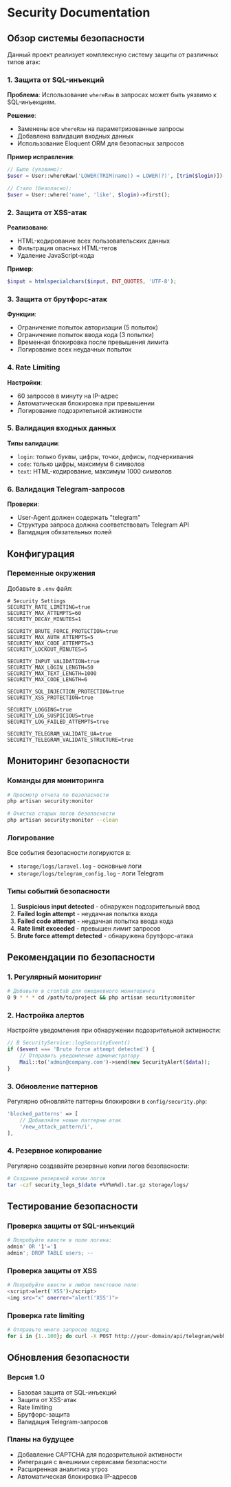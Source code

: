 # Security Documentation

## Обзор системы безопасности

Данный проект реализует комплексную систему защиты от различных типов атак:

### 1. Защита от SQL-инъекций

**Проблема**: Использование `whereRaw` в запросах может быть уязвимо к SQL-инъекциям.

**Решение**:
- Заменены все `whereRaw` на параметризованные запросы
- Добавлена валидация входных данных
- Использование Eloquent ORM для безопасных запросов

**Пример исправления**:
```php
// Было (уязвимо):
$user = User::whereRaw('LOWER(TRIM(name)) = LOWER(?)', [trim($login)])->first();

// Стало (безопасно):
$user = User::where('name', 'like', $login)->first();
```

### 2. Защита от XSS-атак

**Реализовано**:
- HTML-кодирование всех пользовательских данных
- Фильтрация опасных HTML-тегов
- Удаление JavaScript-кода

**Пример**:
```php
$input = htmlspecialchars($input, ENT_QUOTES, 'UTF-8');
```

### 3. Защита от брутфорс-атак

**Функции**:
- Ограничение попыток авторизации (5 попыток)
- Ограничение попыток ввода кода (3 попытки)
- Временная блокировка после превышения лимита
- Логирование всех неудачных попыток

### 4. Rate Limiting

**Настройки**:
- 60 запросов в минуту на IP-адрес
- Автоматическая блокировка при превышении
- Логирование подозрительной активности

### 5. Валидация входных данных

**Типы валидации**:
- `login`: только буквы, цифры, точки, дефисы, подчеркивания
- `code`: только цифры, максимум 6 символов
- `text`: HTML-кодирование, максимум 1000 символов

### 6. Валидация Telegram-запросов

**Проверки**:
- User-Agent должен содержать "telegram"
- Структура запроса должна соответствовать Telegram API
- Валидация обязательных полей

## Конфигурация

### Переменные окружения

Добавьте в `.env` файл:

```env
# Security Settings
SECURITY_RATE_LIMITING=true
SECURITY_MAX_ATTEMPTS=60
SECURITY_DECAY_MINUTES=1

SECURITY_BRUTE_FORCE_PROTECTION=true
SECURITY_MAX_AUTH_ATTEMPTS=5
SECURITY_MAX_CODE_ATTEMPTS=3
SECURITY_LOCKOUT_MINUTES=5

SECURITY_INPUT_VALIDATION=true
SECURITY_MAX_LOGIN_LENGTH=50
SECURITY_MAX_TEXT_LENGTH=1000
SECURITY_MAX_CODE_LENGTH=6

SECURITY_SQL_INJECTION_PROTECTION=true
SECURITY_XSS_PROTECTION=true

SECURITY_LOGGING=true
SECURITY_LOG_SUSPICIOUS=true
SECURITY_LOG_FAILED_ATTEMPTS=true

SECURITY_TELEGRAM_VALIDATE_UA=true
SECURITY_TELEGRAM_VALIDATE_STRUCTURE=true
```

## Мониторинг безопасности

### Команды для мониторинга

```bash
# Просмотр отчета по безопасности
php artisan security:monitor

# Очистка старых логов безопасности
php artisan security:monitor --clean
```

### Логирование

Все события безопасности логируются в:
- `storage/logs/laravel.log` - основные логи
- `storage/logs/telegram_config.log` - логи Telegram

### Типы событий безопасности

1. **Suspicious input detected** - обнаружен подозрительный ввод
2. **Failed login attempt** - неудачная попытка входа
3. **Failed code attempt** - неудачная попытка ввода кода
4. **Rate limit exceeded** - превышен лимит запросов
5. **Brute force attempt detected** - обнаружена брутфорс-атака

## Рекомендации по безопасности

### 1. Регулярный мониторинг

```bash
# Добавьте в crontab для ежедневного мониторинга
0 9 * * * cd /path/to/project && php artisan security:monitor
```

### 2. Настройка алертов

Настройте уведомления при обнаружении подозрительной активности:

```php
// В SecurityService::logSecurityEvent()
if ($event === 'Brute force attempt detected') {
    // Отправить уведомление администратору
    Mail::to('admin@company.com')->send(new SecurityAlert($data));
}
```

### 3. Обновление паттернов

Регулярно обновляйте паттерны блокировки в `config/security.php`:

```php
'blocked_patterns' => [
    // Добавляйте новые паттерны атак
    '/new_attack_pattern/i',
],
```

### 4. Резервное копирование

Регулярно создавайте резервные копии логов безопасности:

```bash
# Создание резервной копии логов
tar -czf security_logs_$(date +%Y%m%d).tar.gz storage/logs/
```

## Тестирование безопасности

### Проверка защиты от SQL-инъекций

```bash
# Попробуйте ввести в поле логина:
admin' OR '1'='1
admin'; DROP TABLE users; --
```

### Проверка защиты от XSS

```bash
# Попробуйте ввести в любое текстовое поле:
<script>alert('XSS')</script>
<img src="x" onerror="alert('XSS')">
```

### Проверка rate limiting

```bash
# Отправьте много запросов подряд
for i in {1..100}; do curl -X POST http://your-domain/api/telegram/webhook; done
```

## Обновления безопасности

### Версия 1.0
- Базовая защита от SQL-инъекций
- Защита от XSS-атак
- Rate limiting
- Брутфорс-защита
- Валидация Telegram-запросов

### Планы на будущее
- Добавление CAPTCHA для подозрительной активности
- Интеграция с внешними сервисами безопасности
- Расширенная аналитика угроз
- Автоматическая блокировка IP-адресов 